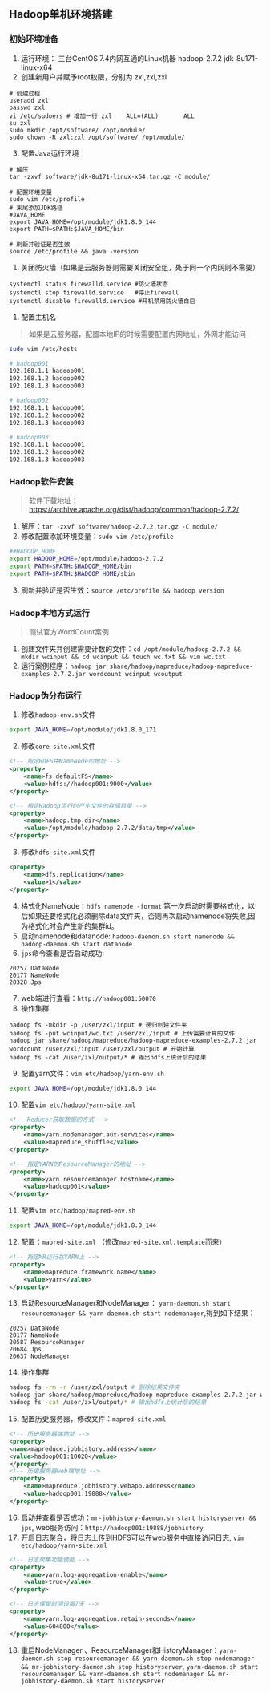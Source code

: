 ## Hadoop单机环境搭建

### 初始环境准备
1. 运行环境： 三台CentOS 7.4内网互通的Linux机器 hadoop-2.7.2 jdk-8u171-linux-x64
2. 创建新用户并赋予root权限，分别为 zxl,zxl,zxl
```shell
# 创建过程
useradd zxl
passwd zxl
vi /etc/sudoers # 增加一行 zxl    ALL=(ALL)       ALL
su zxl
sudo mkdir /opt/software/ /opt/module/
sudo chown -R zxl:zxl /opt/software/ /opt/module/
```
3. 配置Java运行环境
```shell
# 解压
tar -zxvf software/jdk-8u171-linux-x64.tar.gz -C module/

# 配置环境变量
sudo vim /etc/profile
# 末尾添加JDK路径
#JAVA_HOME
export JAVA_HOME=/opt/module/jdk1.8.0_144
export PATH=$PATH:$JAVA_HOME/bin

# 刷新并验证是否生效
source /etc/profile && java -version
```
1. 关闭防火墙（如果是云服务器则需要关闭安全组，处于同一个内网则不需要）
```shell
systemctl status firewalld.service #防火墙状态
systemctl stop firewalld.service   #停止firewall
systemctl disable firewalld.service #开机禁用防火墙自启
```

1. 配置主机名
> 如果是云服务器，配置本地IP的时候需要配置内网地址，外网才能访问
```bash
sudo vim /etc/hosts

# hadoop001
192.168.1.1 hadoop001
192.168.1.2 hadoop002
192.168.1.3 hadoop003

# hadoop002
192.168.1.1 hadoop001
192.168.1.2 hadoop002
192.168.1.3 hadoop003

# hadoop003
192.168.1.1 hadoop001
192.168.1.2 hadoop002
192.168.1.3 hadoop003
```

### Hadoop软件安装
> 软件下载地址： https://archive.apache.org/dist/hadoop/common/hadoop-2.7.2/

1. 解压：`tar -zxvf software/hadoop-2.7.2.tar.gz -C module/`
2. 修改配置添加环境变量：`sudo vim /etc/profile`
```bash
##HADOOP_HOME
export HADOOP_HOME=/opt/module/hadoop-2.7.2
export PATH=$PATH:$HADOOP_HOME/bin
export PATH=$PATH:$HADOOP_HOME/sbin
```
3. 刷新并验证是否生效：`source /etc/profile && hadoop version`


### Hadoop本地方式运行
> 测试官方WordCount案例

1. 创建文件夹并创建需要计数的文件：`cd /opt/module/hadoop-2.7.2 && mkdir wcinput && cd wcinput && touch wc.txt && vim wc.txt`
2. 运行案例程序：`hadoop jar share/hadoop/mapreduce/hadoop-mapreduce-examples-2.7.2.jar wordcount wcinput wcoutput`



### Hadoop伪分布运行
1. 修改`hadoop-env.sh`文件
```bash
export JAVA_HOME=/opt/module/jdk1.8.0_171
```

2. 修改`core-site.xml`文件
```xml
<!-- 指定HDFS中NameNode的地址 -->
<property>
    <name>fs.defaultFS</name>
    <value>hdfs://hadoop001:9000</value>
</property>

<!-- 指定Hadoop运行时产生文件的存储目录 -->
<property>
	<name>hadoop.tmp.dir</name>
	<value>/opt/module/hadoop-2.7.2/data/tmp</value>
</property>
```

3. 修改`hdfs-site.xml`文件
```xml
<property>
	<name>dfs.replication</name>
	<value>1</value>
</property>
```

4. 格式化NameNode：`hdfs namenode -format` 第一次启动时需要格式化，以后如果还要格式化必须删除data文件夹，否则再次启动namenode将失败,因为格式化时会产生新的集群id。
5. 启动namenode和datanode: `hadoop-daemon.sh start namenode && hadoop-daemon.sh start datanode`
6. `jps`命令查看是否启动成功:
```
20257 DataNode
20177 NameNode
20328 Jps
```
7. web端进行查看：`http://hadoop001:50070`
8. 操作集群
```shell
hadoop fs -mkdir -p /user/zxl/input # 递归创建文件夹
hadoop fs -put wcinput/wc.txt /user/zxl/input # 上传需要计算的文件
hadoop jar share/hadoop/mapreduce/hadoop-mapreduce-examples-2.7.2.jar wordcount /user/zxl/input /user/zxl/output # 开始计算
hadoop fs -cat /user/zxl/output/* # 输出hdfs上统计后的结果
```

9. 配置yarn文件：`vim etc/hadoop/yarn-env.sh`
```bash
export JAVA_HOME=/opt/module/jdk1.8.0_144
```

10. 配置`vim etc/hadoop/yarn-site.xml`
```xml
<!-- Reducer获取数据的方式 -->
<property>
 	<name>yarn.nodemanager.aux-services</name>
 	<value>mapreduce_shuffle</value>
</property>

<!-- 指定YARN的ResourceManager的地址 -->
<property>
    <name>yarn.resourcemanager.hostname</name>
    <value>hadoop001</value>
</property>
```

11. 配置`vim etc/hadoop/mapred-env.sh`
```bash
export JAVA_HOME=/opt/module/jdk1.8.0_144
```

12.  配置：`mapred-site.xml` （修改`mapred-site.xml.template`而来）
```xml
<!-- 指定MR运行在YARN上 -->
<property>
	<name>mapreduce.framework.name</name>
	<value>yarn</value>
</property>
```

13.  启动ResourceManager和NodeManager： `yarn-daemon.sh start resourcemanager && yarn-daemon.sh start nodemanager`,得到如下结果：
```
20257 DataNode
20177 NameNode
20587 ResourceManager
20684 Jps
20637 NodeManager
```

14. 操作集群
```bash
hadoop fs -rm -r /user/zxl/output # 删除结果文件夹
hadoop jar share/hadoop/mapreduce/hadoop-mapreduce-examples-2.7.2.jar wordcount /user/zxl/input /user/zxl/output # 开始计算
hadoop fs -cat /user/zxl/output/* # 输出hdfs上统计后的结果
```

15. 配置历史服务器，修改文件：`mapred-site.xml`
```xml
<!-- 历史服务器端地址 -->
<property>
<name>mapreduce.jobhistory.address</name>
<value>hadoop001:10020</value>
</property>
<!-- 历史服务器web端地址 -->
<property>
    <name>mapreduce.jobhistory.webapp.address</name>
    <value>hadoop001:19888</value>
</property>
```

16. 启动并查看是否成功：`mr-jobhistory-daemon.sh start historyserver && jps`, web服务访问：`http://hadoop001:19888/jobhistory`
17. 开启日志聚合，将日志上传到HDFS可以在web服务中直接访问日志, `vim etc/hadoop/yarn-site.xml`
```xml
<!-- 日志聚集功能使能 -->
<property>
	<name>yarn.log-aggregation-enable</name>
	<value>true</value>
</property>

<!-- 日志保留时间设置7天 -->
<property>
	<name>yarn.log-aggregation.retain-seconds</name>
	<value>604800</value>
</property>
```
18. 重启NodeManager 、ResourceManager和HistoryManager：`yarn-daemon.sh stop resourcemanager && yarn-daemon.sh stop nodemanager && mr-jobhistory-daemon.sh stop historyserver`, `yarn-daemon.sh start resourcemanager && yarn-daemon.sh start nodemanager && mr-jobhistory-daemon.sh start historyserver`